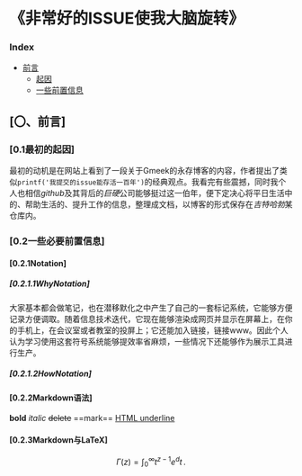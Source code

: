 # 《非常好的ISSUE使我大脑旋转》
### Index
- [前言](#〇前言)
    - [起因](#01最初的起因)
    - [一些前置信息](#02一些必要前置信息)

## [〇、前言]

### [0.1最初的起因]
最初的动机是在网站上看到了一段关于Gmeek的永存博客的内容，作者提出了类似`printf('我提交的issue能存活一百年')`的经典观点。我看完有些震撼，同时我个人也相信*github*及其背后的*巨硬*公司能够挺过这一伯年，便下定决心将平日生活中的、帮助生活的、提升工作的信息，整理成文档，以博客的形式保存在*吉特哈勃*某仓库内。

### [0.2一些必要前置信息]
#### [0.2.1Notation]
##### [0.2.1.1WhyNotation]
大家基本都会做笔记，也在潜移默化之中产生了自己的一套标记系统，它能够方便记录方便调取。随着信息技术迭代，它现在能够渲染成网页并显示在屏幕上，在你的手机上，在会议室或者教室的投屏上；它还能加入链接，链接www。因此个人认为学习使用这套符号系统能够提效率省麻烦，一些情况下还能够作为展示工具进行生产。
##### [0.2.1.2HowNotation]

#### [0.2.2Markdown语法]
**bold**
*italic*
~~delete~~
==mark==
<u>HTML underline</u>

#### [0.2.3Markdown与LaTeX]
$$
\Gamma(z) = \int_0^\infty t^{z-1}e^dt\,.
$$
